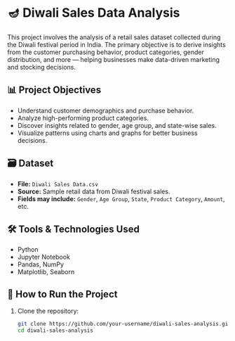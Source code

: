 # 🪔 Diwali Sales Data Analysis

This project involves the analysis of a retail sales dataset collected during the Diwali festival period in India. The primary objective is to derive insights from the customer purchasing behavior, product categories, gender distribution, and more — helping businesses make data-driven marketing and stocking decisions.

## 📊 Project Objectives

- Understand customer demographics and purchase behavior.
- Analyze high-performing product categories.
- Discover insights related to gender, age group, and state-wise sales.
- Visualize patterns using charts and graphs for better business decisions.

## 🗃️ Dataset

- **File:** `Diwali Sales Data.csv`
- **Source:** Sample retail data from Diwali festival sales.
- **Fields may include:** `Gender`, `Age Group`, `State`, `Product Category`, `Amount`, etc.

## 🛠️ Tools & Technologies Used

- Python
- Jupyter Notebook
- Pandas, NumPy
- Matplotlib, Seaborn

## 🚀 How to Run the Project

1. Clone the repository:
   ```bash
   git clone https://github.com/your-username/diwali-sales-analysis.git
   cd diwali-sales-analysis

